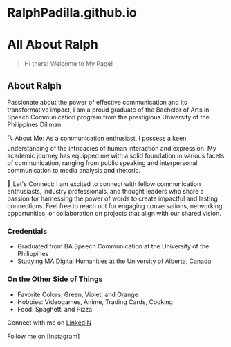 # RalphPadilla.github.io

# **All About Ralph**
> Hi there! Welcome to My Page!

## About Ralph
Passionate about the power of effective communication and its transformative impact, I am a proud graduate of the Bachelor of Arts in Speech Communication program from the prestigious University of the Philippines Diliman.

🔍 About Me:
As a communication enthusiast, I possess a keen understanding of the intricacies of human interaction and expression. My academic journey has equipped me with a solid foundation in various facets of communication, ranging from public speaking and interpersonal communication to media analysis and rhetoric.

📧 Let's Connect:
I am excited to connect with fellow communication enthusiasts, industry professionals, and thought leaders who share a passion for harnessing the power of words to create impactful and lasting connections. Feel free to reach out for engaging conversations, networking opportunities, or collaboration on projects that align with our shared vision.

### Credentials
* Graduated from BA Speech Communication at the University of the Philippines
* Studying MA Digital Humanities at the University of Alberta, Canada

### On the Other Side of Things
* Favorite Colors: Green, Violet, and Orange
* Hobbies: Videogames, Anime, Trading Cards, Cooking
* Food: Spaghetti and Pizza

Connect with me on [LinkedIN](https://www.linkedin.com/in/ralph-padilla36/)

Follow me on [Instagram]
